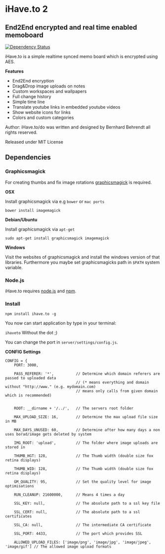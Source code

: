 # iHave.to 2

## End2End encrypted and real time enabled memoboard

[![Dependency Status](https://gemnasium.com/BernhardBezdek/ihave.to.svg)](https://gemnasium.com/BernhardBezdek/ihave.to)


iHave.to is a simple realtime synced memo board which is encrypted using AES.

**Features** 

- End2End encryption
- Drag&Drop image uploads on notes
- Custom workspaces and wallpapers
- Full change history
- Simple time line
- Translate youtube links in embedded youtube videos
- Show website icons for links
- Colors and custom categories


Author:
iHave.to/do was written and designed by Bernhard Behrendt all rights reserved.

Released under MIT License

## Dependencies

### Graphicsmagick
For creating thumbs and fix image rotations [graphicsmagick](http://www.graphicsmagick.org/)
is required.

**OSX**

Install graphicsmagick via e.g ``bower`` or ``mac ports``

```
bower install imagemagick
```

**Debian/Ubuntu**

Install graphicsmagick via ``apt-get``

```
sudo apt-get install graphicsmagick imagemagick
```

**Windows**

Visit the websites of graphicsmagick and install the windows version of that libraries.
Furthermore you maybe set graphicsmagicks path in ``$PATH`` system variable.


### Node.js

iHave.to requires [node.js](http://nodejs.org/ "The node.js environment") and [npm](http://npmjs.org/ "Node Packaged Modules").

### Install

``npm install ihave.to -g``

You now can start application by type in your terminal:

``ihaveto`` Without the dot ;)


You can change the port in ``server/settings/config.js``.

**CONFIG Settings**

    CONFIG = {
        PORT: 3000,
        
        PASS_REFERER: '*',          // Determine which domain referers are passed to uploaded data
                                    // (* means everything and domain without "http://www." (e.g. mydomain.com)
                                    // means only calls from given domain which is recommended)

        
        ROOT: __dirname + '/../',   // The servers root folder
        
        MAX_UPLOAD_SIZE: 16,        // Determine the max upload file size in MB
        
        MAX_DAYS_UNUSED: 60,        // Determine after how many days a non uses borad/image gets deleted by system
        
        IMG_ROOT: 'upload',         // The folder where image uploads are stored in
        
        THUMB_HGT: 128,             // The Thumb width (double size fox retina displays)
        
        THUMB_WID: 128,             // The Thumb width (double size fox retina displays)
        
        GM_QUALITY: 95,             // Set the quality level for image optimisations
        
        RUN_CLEANUP: 21600000,      // Means 4 times a day
        
        SSL_KEY: null,              // The absolute path to a ssl key file
        
        SSL_CERT: null,             // The absolute path to a ssl certificates
        
        SSL_CA: null,               // The intermediate CA certificate
        
        SSL_PORT: 4433,             // The port which provides SSL
        
        ALLOWED_UPLOAD_FILES: ['image/png', 'image/jpg', 'image/jpeg', 'image/gif'] // The allowed image upload formats